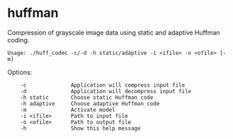 # huffman

Compression of grayscale image data using static and adaptive Huffman coding.

``
Usage: ./huff_codec -c/-d -h static/adaptive -i <ifile> -o <ofile> [-m]
``

Options:

        -c              Application will compress input file
        -d              Application will decompress input file
        -h static       Choose static Huffman code
        -h adaptive     Choose adaptive Huffman code
        -m              Activate model
        -i <ifile>      Path to input file
        -o <ofile>      Path to output file
        -h              Show this help message
